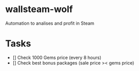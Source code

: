 # wallsteam-wolf
Automation to analises and profit in Steam

# Tasks

- [] Check 1000 Gems price (every 8 hours)
- [] Check best bonus packages (sale price >< gems price)
